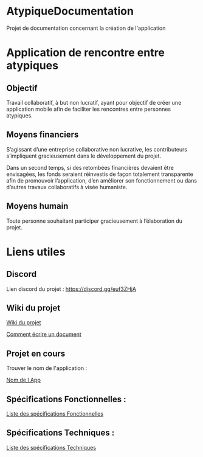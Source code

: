 # AtypiqueDocumentation
Projet de documentation concernant la création de l'application

# Application de rencontre entre atypiques


## Objectif
Travail collaboratif, à but non lucratif, ayant pour objectif de créer une application mobile afin de faciliter les rencontres entre personnes atypiques.

## Moyens financiers

S’agissant d’une entreprise collaborative non lucrative, les contributeurs s’impliquent gracieusement dans le développement du projet.

Dans un second temps, si des retombées financières devaient être envisagées, les fonds seraient réinvestis de façon totalement transparente afin de promouvoir l’application, d’en améliorer son fonctionnement ou dans d’autres travaux collaboratifs à visée humaniste.

## Moyens humain

Toute personne souhaitant participer gracieusement à l’élaboration du projet.

# Liens utiles

## Discord

Lien discord du projet : https://discord.gg/euf3ZHjA

## Wiki du projet

[Wiki du projet](https://github.com/AtypiqueOrganization/AtypiqueDocumentation/wiki)

[Comment écrire un document](https://docs.github.com/en/github/writing-on-github/getting-started-with-writing-and-formatting-on-github)

## Projet en cours

Trouver le nom de l'application : 

[Nom de l App](communication/nom_de_l_application.md)

## Spécifications Fonctionnelles :

[Liste des spécifications Fonctionnelles](specifications-fonctionnelles/index.md)


## Spécifications Techniques :

[Liste des spécifications Techniques](specifications-techniques/index.md)


